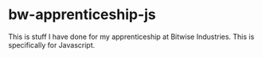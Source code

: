 # bw-apprenticeship-js
This is stuff I have done for my apprenticeship at Bitwise Industries. This is specifically for Javascript.
